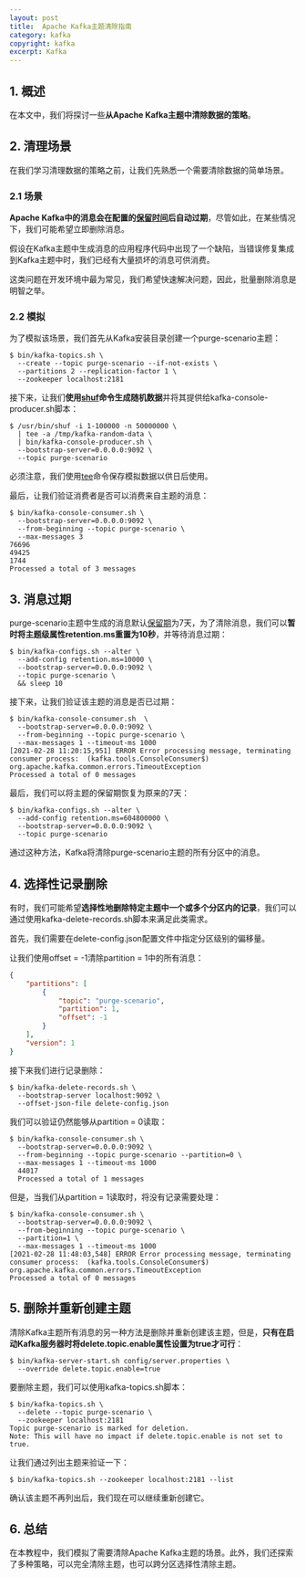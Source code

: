 ```yaml
---
layout: post
title:  Apache Kafka主题清除指南
category: kafka
copyright: kafka
excerpt: Kafka
---
```


## 1. 概述

在本文中，我们将探讨一些**从Apache Kafka主题中清除数据的策略**。

## 2. 清理场景

在我们学习清理数据的策略之前，让我们先熟悉一个需要清除数据的简单场景。

### 2.1 场景

**Apache Kafka中的消息会在配置的[保留时间](https://www.baeldung.com/kafka-message-retention)后自动过期**，尽管如此，在某些情况下，我们可能希望立即删除消息。

假设在Kafka主题中生成消息的应用程序代码中出现了一个缺陷，当错误修复集成到Kafka主题中时，我们已经有大量损坏的消息可供消费。

这类问题在开发环境中最为常见，我们希望快速解决问题，因此，批量删除消息是明智之举。

### 2.2 模拟

为了模拟该场景，我们首先从Kafka安装目录创建一个purge-scenario主题：

```shell
$ bin/kafka-topics.sh \
  --create --topic purge-scenario --if-not-exists \
  --partitions 2 --replication-factor 1 \
  --zookeeper localhost:2181
```

接下来，让我们**使用[shuf](https://www.baeldung.com/linux/read-random-line-from-file#using-shuf)命令生成随机数据**并将其提供给kafka-console-producer.sh脚本：

```shell
$ /usr/bin/shuf -i 1-100000 -n 50000000 \
  | tee -a /tmp/kafka-random-data \
  | bin/kafka-console-producer.sh \
  --bootstrap-server=0.0.0.0:9092 \
  --topic purge-scenario
```

必须注意，我们使用[tee](https://www.baeldung.com/linux/tee-command)命令保存模拟数据以供日后使用。

最后，让我们验证消费者是否可以消费来自主题的消息：

```shell
$ bin/kafka-console-consumer.sh \
  --bootstrap-server=0.0.0.0:9092 \
  --from-beginning --topic purge-scenario \
  --max-messages 3
76696
49425
1744
Processed a total of 3 messages
```

## 3. 消息过期

purge-scenario主题中生成的消息默认[保留期](https://www.baeldung.com/kafka-message-retention#basics)为7天，为了清除消息，我们可以**暂时将主题级属性retention.ms重置为10秒**，并等待消息过期：

```shell
$ bin/kafka-configs.sh --alter \
  --add-config retention.ms=10000 \
  --bootstrap-server=0.0.0.0:9092 \
  --topic purge-scenario \
  && sleep 10
```

接下来，让我们验证该主题的消息是否已过期：

```shell
$ bin/kafka-console-consumer.sh  \
  --bootstrap-server=0.0.0.0:9092 \
  --from-beginning --topic purge-scenario \
  --max-messages 1 --timeout-ms 1000
[2021-02-28 11:20:15,951] ERROR Error processing message, terminating consumer process:  (kafka.tools.ConsoleConsumer$)
org.apache.kafka.common.errors.TimeoutException
Processed a total of 0 messages
```

最后，我们可以将主题的保留期恢复为原来的7天：

```shell
$ bin/kafka-configs.sh --alter \
  --add-config retention.ms=604800000 \
  --bootstrap-server=0.0.0.0:9092 \
  --topic purge-scenario
```

通过这种方法，Kafka将清除purge-scenario主题的所有分区中的消息。

## 4. 选择性记录删除

有时，我们可能希望**选择性地删除特定主题中一个或多个分区内的记录**，我们可以通过使用kafka-delete-records.sh脚本来满足此类需求。

首先，我们需要在delete-config.json配置文件中指定分区级别的偏移量。

让我们使用offset = -1清除partition = 1中的所有消息：

```json
{
    "partitions": [
        {
            "topic": "purge-scenario",
            "partition": 1,
            "offset": -1
        }
    ],
    "version": 1
}
```

接下来我们进行记录删除：

```shell
$ bin/kafka-delete-records.sh \
  --bootstrap-server localhost:9092 \
  --offset-json-file delete-config.json
```

我们可以验证仍然能够从partition = 0读取：

```shell
$ bin/kafka-console-consumer.sh \
  --bootstrap-server=0.0.0.0:9092 \
  --from-beginning --topic purge-scenario --partition=0 \
  --max-messages 1 --timeout-ms 1000
  44017
  Processed a total of 1 messages
```

但是，当我们从partition = 1读取时，将没有记录需要处理：

```shell
$ bin/kafka-console-consumer.sh \
  --bootstrap-server=0.0.0.0:9092 \
  --from-beginning --topic purge-scenario \
  --partition=1 \
  --max-messages 1 --timeout-ms 1000
[2021-02-28 11:48:03,548] ERROR Error processing message, terminating consumer process:  (kafka.tools.ConsoleConsumer$)
org.apache.kafka.common.errors.TimeoutException
Processed a total of 0 messages
```

## 5. 删除并重新创建主题

清除Kafka主题所有消息的另一种方法是删除并重新创建该主题，但是，**只有在启动Kafka服务器时将delete.topic.enable属性设置为true才可行**： 

```shell
$ bin/kafka-server-start.sh config/server.properties \
  --override delete.topic.enable=true
```

要删除主题，我们可以使用kafka-topics.sh脚本：

```shell
$ bin/kafka-topics.sh \
  --delete --topic purge-scenario \
  --zookeeper localhost:2181
Topic purge-scenario is marked for deletion.
Note: This will have no impact if delete.topic.enable is not set to true.
```

让我们通过列出主题来验证一下：

```shell
$ bin/kafka-topics.sh --zookeeper localhost:2181 --list
```

确认该主题不再列出后，我们现在可以继续重新创建它。

## 6. 总结

在本教程中，我们模拟了需要清除Apache Kafka主题的场景。此外，我们还探索了多种策略，可以完全清除主题，也可以跨分区选择性清除主题。
